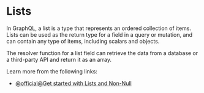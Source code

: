 # Lists

In GraphQL, a list is a type that represents an ordered collection of items. Lists can be used as the return type for a field in a query or mutation, and can contain any type of items, including scalars and objects.

The resolver function for a list field can retrieve the data from a database or a third-party API and return it as an array.

Learn more from the following links:

- [@official@Get started with Lists and Non-Null](https://graphql.org/learn/schema/#lists-and-non-null)
